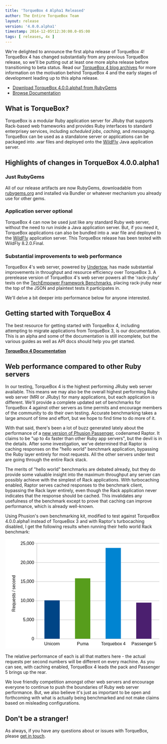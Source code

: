```yaml
---
title: 'TorqueBox 4 Alpha1 Released'
author: The Entire TorqueBox Team
layout: release
version: '4.0.0.alpha1'
timestamp: 2014-12-05t12:30:00.0-05:00
tags: [ releases, 4x ]
---
```


We're delighted to announce the first alpha release of TorqueBox 4!
TorqueBox 4 has changed substantially from any previous TorqueBox
release, so we'll be putting out at least one more alpha release
before transitioning to beta status. Read our [TorqueBox 4 blog
archives][tb4_posts] for more information on the motivation behind
TorqueBox 4 and the early stages of development leading up to this
alpha release.

* [Download TorqueBox 4.0.0.alpha1 from RubyGems][download]
* [Browse Documentation][docs]

## What is TorqueBox?

TorqueBox is a modular Ruby application server for JRuby that supports
Rack-based web frameworks and provides Ruby interfaces to standard
enterprisey services, including *scheduled jobs*, *caching*, and
*messaging*. TorqueBox can be used as a standalone server or
applications can be packaged into .war files and deployed onto the
[WildFly][] Java application server.

## Highlights of changes in TorqueBox 4.0.0.alpha1

### Just RubyGems

All of our release artifacts are now RubyGems, downloadable from
[rubygems.org][download] and installed via Bundler or whatever
mechanism you already use for other gems.

### Application server optional

TorqueBox 4 can now be used just like any standard Ruby web server,
without the need to run inside a Java application server. But, if you
need it, TorqueBox applications can also be bundled into a .war file
and deployed to the [WildFly][] application server. This TorqueBox
release has been tested with WildFly 8.2.0.Final.

### Substantial improvements to web performance

TorqueBox 4's web server, powered by [Undertow][undertow], has made
substantial improvements in throughput and resource efficiency over
TorqueBox 3. A prerelease version of TorqueBox 4's web server powers
all the 'rack-jruby' tests on the [TechEmpower Framework
Benchmarks][techempower], placing rack-jruby near the top of the JSON
and plaintext tests it participates in.

We'll delve a bit deeper into performance below for anyone interested.

## Getting started with TorqueBox 4

The best resource for getting started with TorqueBox 4, including
attempting to migrate applications from TorqueBox 3, is our
documentation. This is an alpha and some of the documentation is still
incomplete, but the various guides as well as API docs should help you
get started.

**[TorqueBox 4 Documentation][docs]**

<a name="performance"/>

## Web performance compared to other Ruby servers

In our testing, TorqueBox 4 is the highest performing JRuby web server
available. This means we may also be the overall highest performing
Ruby web server (MRI or JRuby) for many applications, but each
application is different. We'll provide a complete updated set of
benchmarks for TorqueBox 4 against other servers as time permits and
encourage members of the community to do their own testing. Accurate
benchmarking takes a large amount of time and effort, but we hope to
find time to do more of it.

With that said, there's been a lot of buzz generated lately about the
performance of a [new version of Phusion Passenger][raptor], codenamed
Raptor. It claims to be "up to 4x faster than other Ruby app servers",
but the devil is in the details. After some investigation, we've
determined that Raptor is caching responses on the "hello world"
benchmark application, bypassing the Ruby layer entirely for most
requests. All the other servers under test are going through the
entire Rack stack.

The merits of "hello world" benchmarks are debated already, but they
do provide some valuable insight into the maximum throughput any
server can possibly achieve with the simplest of Rack
applications. With turbocaching enabled, Raptor serves cached
responses to the benchmark client, bypassing the Rack layer entirely,
even though the Rack application never indicates that the response
should be cached. This invalidates any usefulness of the benchmark
except to prove that caching can improve performance, which is already
well-known.

Using Phusion's own benchmarking kit, modified to test against
TorqueBox 4.0.0.alpha1 instead of TorqueBox 3 and with Raptor's
turbocaching disabled, I get the following results when running their
hello world Rack benchmark:

<img src="/images/benchmarks/phusion_kit_hello_world.png"/>

The relative performance of each is all that matters here - the actual
requests per second numbers will be different on every machine. As you
can see, with caching enabled, TorqueBox 4 leads the pack and
Passenger 5 brings up the rear.

We love friendly competition amongst other web servers and encourage
everyone to continue to push the boundaries of Ruby web server
performance. But, we also believe it's just as important to be open
and forthcoming with what is actually being benchmarked and not make
claims based on misleading configurations.

## Don't be a stranger!

As always, if you have any questions about or issues with TorqueBox, please [get in touch][community].

[download]:    http://rubygems.org/gems/torquebox/versions/4.0.0.alpha1-java
[docs]:        /documentation/4.0.0.alpha1/yardoc/
[community]:   /community/

[tb4_posts]:   /news/tags/4x/
[wildfly]:     http://wildfly.org/
[undertow]:    http://undertow.io/
[techempower]: http://www.techempower.com/benchmarks/#section=data-r9&hw=i7&test=json
[raptor]:      http://blog.phusion.nl/2014/11/25/introducing-phusion-passenger-5-beta-1-codename-raptor/
